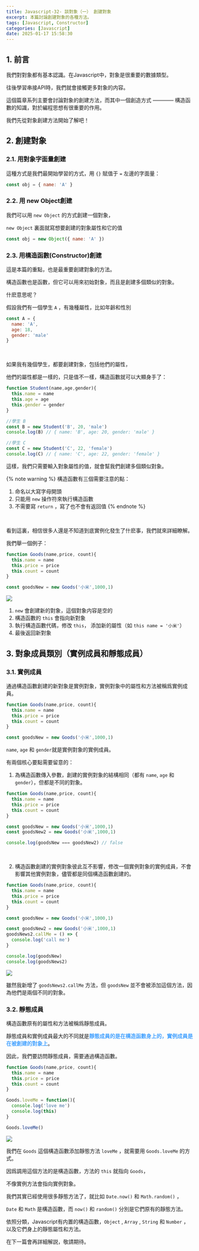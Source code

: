 ```yaml
---
title: Javascript-32- 談對象（一） 創建對象 
excerpt: 本篇討論創建對象的各種方法。
tags: [Javascript, Constructor] 
categories: [Javascript]
date: 2025-01-17 15:58:30
---
```


## 1. 前言
我們對對象都有基本認識。在Javascript中，對象是很重要的數據類型。

往後學習串接API時，我們就會接觸更多對象的内容。

這個篇章系列主要會討論對象的創建方法，而其中一個創造方式 ———— 構造函數的知識，對於編程思想有很重要的作用。

我們先從對象創建方法開始了解吧！

## 2. 創建對象
### 2.1. 用對象字面量創建
這種方式是我們最開始學習的方式，用 `{}` 賦值于 `=` 左邊的字面量：
```javascript
const obj = { name: 'A' }
```

### 2.2. 用 new Object創建
我們可以用 `new Object` 的方式創建一個對象，

`new Object` 裏面就寫想要創建的對象屬性和它的值

```javascript
const obj = new Object({ name: 'A' })
```

### 2.3. 用構造函數(Constructor)創建
這是本篇的重點，也是最重要創建對象的方法。

構造函數也是函數，但它可以用來初始對象，而且是創建多個類似的對象。

什麽意思呢？

假設我們有一個學生 `A` ，有幾種屬性，比如年齡和性別
```javascript
const A = {
  name: 'A',
  age: 18,
  gender: 'male'
}
```
<br>

如果我有幾個學生，都要創建對象，包括他們的屬性，

他們的屬性都是一樣的，只是值不一樣，構造函數就可以大顯身手了：

```javascript
function Student(name,age,gender){
  this.name = name
  this.age = age
  this.gender = gender
}

//學生 B
const B = new Student('B', 20, 'male')
console.log(B) // { name: 'B', age: 20, gender: 'male' }

//學生 C
const C = new Student('C', 22, 'female')
console.log(C) // { name: 'C', age: 22, gender: 'female' }
```

這樣，我們只需要輸入對象屬性的值，就會幫我們創建多個類似對象。
<br>

{% note warning %}
構造函數有三個需要注意的點：
1. 命名以大寫字母開頭
2. 只能用 `new` 操作符來執行構造函數
3. 不需要寫 `return` ，寫了也不會有返回值
{% endnote %}
<br>

看到這裏，相信很多人還是不知道到底實例化發生了什麽事，我們就來詳細瞭解。

我們舉一個例子：
```javascript
function Goods(name,price, count){
  this.name = name
  this.price = price
  this.count = count
}

const goodsNew = new Goods('小米',1000,1)
```

![](/img/JS/JS-32-1.png)


1. `new` 會創建新的對象，這個對象内容是空的
2. 構造函數的 `this` 會指向新對象
3. 執行構造函數代碼，修改 `this`， 添加新的屬性（如 `this name = '小米'`）
4. 最後返回新對象


## 3. 對象成員類別（實例成員和靜態成員）
### 3.1. 實例成員
通過構造函數創建的新對象是實例對象，實例對象中的屬性和方法被稱爲實例成員。

```javascript
function Goods(name,price, count){
  this.name = name
  this.price = price
  this.count = count
}

const goodsNew = new Goods('小米',1000,1)
```

`name`, `age` 和 `gender`就是實例對象的實例成員。
<br>

有兩個核心要點需要留意的：
1. 為構造函數傳入參數，創建的實例對象的結構相同（都有 `name`, `age` 和 `gender`），但都是不同的對象。

```javascript
function Goods(name,price, count){
  this.name = name
  this.price = price
  this.count = count
}

const goodsNew = new Goods('小米',1000,1)
const goodsNew2 = new Goods('小米',1000,1)

console.log(goodsNew === goodsNew2) // false
```
<br>

2. 構造函數創建的實例對象彼此互不影響，修改一個實例對象的實例成員，不會影響其他實例對象，儘管都是同個構造函數創建的。

```javascript
function Goods(name,price, count){
  this.name = name
  this.price = price
  this.count = count
}

const goodsNew = new Goods('小米',1000,1)

const goodsNew2 = new Goods('小米',1000,1)
goodsNews2.callMe = () => {
  console.log('call me')
}

console.log(goodsNew)
console.log(goodsNews2)
```

![](/img/JS/JS-32-2.png)

雖然我新增了 `goodsNews2.callMe` 方法，但 `goodsNew` 並不會被添加這個方法，因為他們是兩個不同的對象。
<br>

### 3.2. 靜態成員
構造函數原有的屬性和方法被稱爲靜態成員。

靜態成員和實例成員最大的不同就是<font color="#46A3FF">**靜態成員的是在構造函數身上的，實例成員是在被創建的對象上**</font>。

因此，我們要訪問靜態成員，需要通過構造函數。
```javascript
function Goods(name,price, count){
  this.name = name
  this.price = price
  this.count = count
}

Goods.loveMe = function(){
  console.log('love me')
  console.log(this)
}

Goods.loveMe()
```

![](/img/JS/JS-32-3.png)


我們在 `Goods` 這個構造函數添加靜態方法 `loveMe` ，就需要用 `Goods.loveMe` 的方式。

因爲調用這個方法的是構造函數，方法的 `this` 就指向 `Goods`，

不像實例方法會指向實例對象。
<br>

我們其實已經使用很多靜態方法了，就比如 `Date.now()` 和 `Math.random()` ，

`Date` 和 `Math` 是構造函數，而 `now()` 和 `random()` 分別是它們原有的靜態方法。
<br>

依照分類，Javascript有内置的構造函數，`Object` , `Array` , `String` 和 `Number` ，以及它們身上的靜態屬性和方法。

在下一篇會再詳細解説，敬請期待。
<br>
